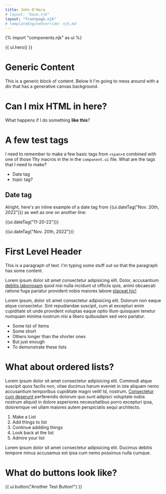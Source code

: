 ```yaml
---
title: John O'Hara
# layout: "base.njk"
layout: "frontpage.njk"
# templateEngineOverride: njk,md
---
```


{% import "components.njk" as ui %}

{{ ui.hero() }}


<div class="content-container"><div id="projects-wrapper" class="content-wrapper">

# Generic Content
This is a generic block of content. Below it I'm going to mess around with a div that has a generative canvas background.
</div></div>


<div class="content-container container-alt-bg"><div class="content-wrapper">

# Can I mix HTML in here?
What happens if I do something <strong>like this</strong>?

# A few test tags
I need to remember to make a few basic tags from `<span>`s combined with one of those 11ty macros in the in the `component.ui` file. What are the tags that I need to make? 

- Date tag
- topic tag?

## Date tag
Alright, here's an inline example of a date tag from {{ui.dateTag("Nov. 20th, 2022")}} as well as one on another line:

{{ui.dateTag("11-20-22")}}

{{ui.dateTag("Nov. 20th, 2022")}}

# First Level Header
This is a paragraph of text. I'm typing some stuff out so that the paragraph has some content.

Lorem ipsum dolor sit amet consectetur adipisicing elit. Dolor, accusantium [debitis laboriosam]() quod nisi nulla incidunt ut officiis quis, animi obcaecati ratione fuga pariatur provident nobis maiores labore [placeat hic!]()

Lorem ipsum, dolor sit amet consectetur adipisicing elit. Dolorum non eaque atque consectetur. Sint repudiandae suscipit, cum at excepturi enim cupiditate sit unde provident voluptas eaque optio illum quisquam tenetur numquam minima nostrum nisi a libero quibusdam sed vero pariatur.

- Some list of items
- Some short
- Others longer than the shorter ones
- But just enough
- To demonstrate these lists

# What about ordered lists?
Lorem ipsum dolor sit amet consectetur adipisicing elit. Commodi atque suscipit quos facilis non, vitae ducimus harum eveniet in iste aliquam nemo accusantium temporibus cupiditate magni velit! Id, nostrum. [Consectetur cum deserunt]() perferendis dolorum quo sunt adipisci voluptate nobis nostrum aliquid in dolore asperiores necessitatibus porro excepturi ipsa, doloremque vel ullam maiores autem perspiciatis sequi architecto. 

1. Make a List
2. Add things to list
3. Continue addding things
4. Look back at the list
5. Admire your list

Lorem ipsum dolor sit amet consectetur adipisicing elit. Ducimus debitis tempore minus accusamus est ipsa cum nemo possimus nulla cumque.

# What do buttons look like?
{{ ui.button("Another Test Button!") }}

</div></div>

